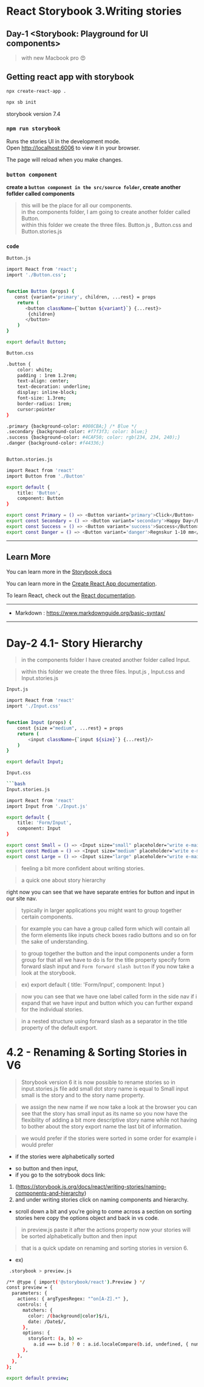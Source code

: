 # React Storybook 3.Writing stories
## Day-1 <Storybook: Playground for UI components>
> with new Macbook pro :heart_eyes:

## Getting react app with storybook
```bash
npx create-react-app .

npx sb init

```
storybook version 7.4 


### `npm run storybook`

Runs the stories UI in the development mode.\
Open [http://localhost:6006](http://localhost:6006) to view it in your browser.

The page will reload when you make changes.


### `button component`

**create a `button component in the src/source folder`, create another foflder called components**

>this will be the place for all our components.\
>in the components folder, I am going to create another
 folder called Button.\
>within this folder we create the three files.
Button.js , Button.css and Button.stories.js

### `code`
```bash
Button.js

import React from 'react';
import './Button.css';


function Button (props) {
   const {variant='primary', children, ...rest} = props
    return (
       <button className={`button ${variant}`} {...rest}>
        {children}
       </button>
    )
}

export default Button;

```

```bash
Button.css

.button {
    color: white;
    padding : 1rem 1.2rem;
    text-align: center;
    text-decoration: underline;
    display: inline-block;
    font-size: 1.3rem;
    border-radius: 1rem;
    cursor:pointer
}

.primary {background-color: #008CBA;} /* Blue */
.secondary {background-color: #f7f3f3; color: blue;}
.success {background-color: #4CAF50; color: rgb(234, 234, 240);}
.danger {background-color: #f44336;}

```

```bash

Button.stories.js

import React from 'react'
import Button from './Button'

export default {
    title: 'Button',
    component: Button
}

export const Primary = () => <Button variant='primary'>Click</Button>
export const Secondary = () => <Button variant='secondary'>Happy Day</Button>
export const Success = () => <Button variant='success'>Success</Button>
export const Danger = () => <Button variant='danger'>Regnskur 1-10 mm</Button>


```

---------------------------------------

## Learn More

You can learn more in the [Storybook docs](https://storybook.js.org/docs/react/get-started/why-storybook)

You can learn more in the [Create React App documentation](https://facebook.github.io/create-react-app/docs/getting-started).

To learn React, check out the [React documentation](https://reactjs.org/).



*****

* Markdown : <https://www.markdownguide.org/basic-syntax/>

---------------------------------------

# Day-2 4.1- Story Hierarchy

>in the components folder I have created another folder 
called Input. 

>within this folder we create the three files.
Input.js , Input.css and Input.stories.js

```bash
Input.js

import React from 'react'
import './Input.css'


function Input (props) {
    const {size ="medium", ...rest} = props
    return (
        <input className={`input ${size}`} {...rest}/>
    )
}

export default Input;
```

```bash
Input.css

```bash
Input.stories.js

import React from 'react'
import Input from './Input.js'

export default {
    title: 'Form/Input',
    component: Input
}

export const Small = () => <Input size="small" placeholder="write e-mail adress..."/>
export const Medium = () => <Input size="medium" placeholder="write e-mail adress..."/>
export const Large = () => <Input size="large" placeholder="write e-mail adress..."/>

```





>feeling a bit more confident about writing stories.

>a quick one about story hierarchy

right now you can see that we have separate entries for button and input in our site nav.

>typically in larger applications you might want to
group together certain components.

> for example you can have a group called form which will contain all the
form elements like inputs check boxes radio buttons and so on for the sake of understanding.

>to group together the button and the input components under a form group for that all we have to do is for the title property specify form forward slash input and `Form forward slash button` if you now take a look at the storybook.   

> ex)
export default {
    title: 'Form/Input',
    component: Input
}

> now you can see that we have one label called form in the side nav
> if i expand that we have input and button which you can further expand for the
individual stories.

>in a nested structure using forward slash as a separator in the title property of
the default export.

# 4.2 - Renaming & Sorting Stories in V6

> Storybook version 6 it is now possible to rename stories so in input.stories.js file
> add small dot story name is equal to Small input small is the story and to the story name
property. 

> we assign the new name if we now take a look at the browser you can see that the story
has small input as its name so you now have the flexibility of
adding a bit more descriptive story name while not having to bother about the story export name
the last bit of information. 

> we would prefer if the stories were sorted
in some order for example i would prefer

* if the stories were alphabetically sorted
+ so button and then input,
+ if you go to the sotrybook docs link: 
1. (https://storybook.js.org/docs/react/writing-stories/naming-components-and-hierarchy) 
2. and under writing stories click on naming components and hierarchy. 

- scroll down a bit and you're going to come across a section
on sorting stories here copy the options object and back in vs code.

>  in preview.js paste it after the actions property
now your stories will be sorted
alphabetically button and then input

> that is a quick update on
renaming and sorting stories
in version 6.

* ex)

```bash
 .storybook > preview.js

/** @type { import('@storybook/react').Preview } */
const preview = {
  parameters: {
    actions: { argTypesRegex: "^on[A-Z].*" },
    controls: {
      matchers: {
        color: /(background|color)$/i,
        date: /Date$/,
      },
      options: {
        storySort: (a, b) =>
          a.id === b.id ? 0 : a.id.localeCompare(b.id, undefined, { numeric: true }),
      },
    },
  },
};

export default preview;
```






